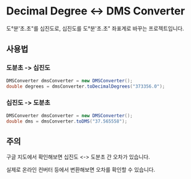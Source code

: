 # Decimal Degree <-> DMS Converter

도°분'초.초"를 십진도로, 십진도를 도°분'초.초" 좌표계로 바꾸는 프로젝트입니다.

## 사용법

### 도분초 -> 십진도

```Java
DMSConverter dmsConverter = new DMSConverter();
double degrees = dmsConverter.toDecimalDegrees("373356.0");
```

### 십진도 -> 도분초

```Java
DMSConverter dmsConverter = new DMSConverter();
double dms = dmsConverter.toDMS("37.565558");
```

## 주의

구글 지도에서 확인해보면 십진도 <-> 도분초 간 오차가 있습니다.

실제로 온라인 컨버터 등에서 변환해보면 오차를 확인할 수 있습니다.
